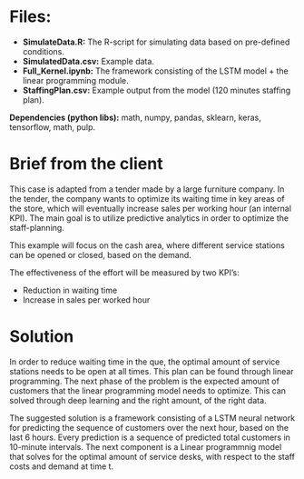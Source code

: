 # Files:

- <b>SimulateData.R:</b> The R-script for simulating data based on pre-defined conditions.
- <b>SimulatedData.csv:</b> Example data.
- <b>Full_Kernel.ipynb:</b> The framework consisting of the LSTM model + the linear programming module.
- <b>StaffingPlan.csv:</b> Example output from the model (120 minutes staffing plan).

<b>Dependencies (python libs):</b>
math, numpy, pandas, sklearn, keras, tensorflow, math, pulp.

#	Brief from the client
This case is adapted from a tender made by a large furniture company. In the tender, the company wants to optimize its waiting time in key areas of the store, which will eventually increase sales per working hour (an internal KPI). The main goal is to utilize predictive analytics in order to optimize the staff-planning.

This example will focus on the cash area, where different service stations can be opened or closed, based on the demand.

The effectiveness of the effort will be measured by two KPI’s: 
- Reduction in waiting time
- Increase in sales per worked hour

# Solution
In order to reduce waiting time in the que, the optimal amount of service stations needs to be open at all times. This plan can be found through linear programming. The next phase of the problem is the expected amount of customers that the linear programming model needs to optimize. This can solved through deep learning and the right amount, of the right data.

The suggested solution is a framework consisting of a LSTM neural network for predicting the sequence of customers over the next hour, based on the last 6 hours. Every prediction is a sequence of predicted total customers in 10-minute intervals. The next component is a Linear programmnig model that solves for the optimal amount of service desks, with respect to the staff costs and demand at time t. 
